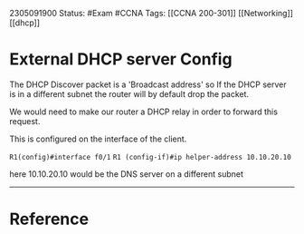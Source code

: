 

2305091900
	Status: #Exam #CCNA
		Tags: [[CCNA 200-301]] [[Networking]] [[dhcp]]

# External DHCP server Config


The DHCP Discover packet is a 'Broadcast address' so If the DHCP server is in a different subnet the router will by default drop the packet.


We would need to make our router a DHCP relay in order to forward this request.

This is configured on the interface of the client.

`R1(config)#interface f0/1`
`R1 (config-if)#ip helper-address 10.10.20.10`

here 10.10.20.10 would be the DNS server on a different subnet
















---
# Reference